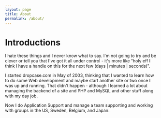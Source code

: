 ```yaml
---
layout: page
title: About
permalink: /about/
---
```


# Introductions #

I hate these things and I never know what to say. I'm not going to try and be clever or tell you that I've got it all under control - it's more like "holy eff I think I have a handle on this for the next few (days | minutes | seconds)".

I started dropcase.com in May of 2003, thinking that I wanted to learn how to do some Web development and maybe start another site or two once I was up and running. That didn't happen - although I learned a lot about managing the backend of a site and PHP and MySQL and other stuff along with my day job.

Now I do Application Support and manage a team supporting and working with  groups in the US, Sweden, Belgium, and Japan.